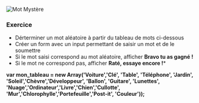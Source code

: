 ![Mot Mystère](https://78.media.tumblr.com/tumblr_lyfme8X5CB1qepiv6o3_400.gif)



### Exercice
* Dérterminer un mot aléatoire à partir du tableau de mots ci-dessous
* Créer un form avec un input permettant de saisir un mot et de le soumettre
* Si le mot saisi correspond au mot aléatoire, afficher **Bravo tu as gagné !**
* Si le mot ne correspond pas, afficher **Raté, essaye encore !***


**var mon_tableau = new Array('Voiture','Clé', 'Table', 'Téléphone', 'Jardin', 'Soleil','Chèvre','Développeur', 'Ballon', 'Guitare', 'Lunettes', 'Nuage','Ordinateur','Livre','Chien','Cullotte', 'Mur','Chlorophylle','Portefeuille','Post-it', 'Couleur'));**


